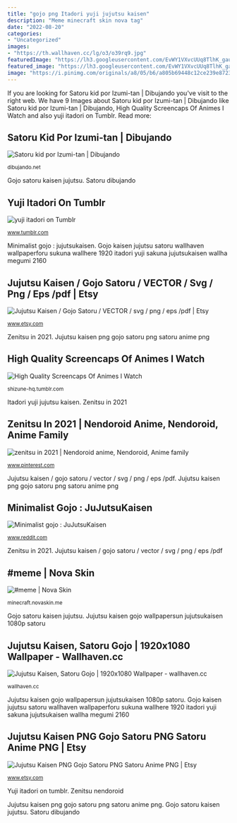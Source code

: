```yaml
---
title: "gojo png Itadori yuji jujutsu kaisen"
description: "Meme minecraft skin nova tag"
date: "2022-08-20"
categories:
- "Uncategorized"
images:
- "https://th.wallhaven.cc/lg/o3/o39rq9.jpg"
featuredImage: "https://lh3.googleusercontent.com/EvWY1VXvcUUq8TlhK_gauuIDIeeK-IOhNUvpqFag_Klk6wesBNsCYI-57oRrQyls2pC6GGDtS6qmvLyyMsw-EGI=s400"
featured_image: "https://lh3.googleusercontent.com/EvWY1VXvcUUq8TlhK_gauuIDIeeK-IOhNUvpqFag_Klk6wesBNsCYI-57oRrQyls2pC6GGDtS6qmvLyyMsw-EGI=s400"
image: "https://i.pinimg.com/originals/a8/05/b6/a805b69448c12ce239e87235541ef26f.jpg"
---
```


If you are looking for Satoru kid por Izumi-tan | Dibujando you've visit to the right web. We have 9 Images about Satoru kid por Izumi-tan | Dibujando like Satoru kid por Izumi-tan | Dibujando, High Quality Screencaps Of Animes I Watch and also yuji itadori on Tumblr. Read more:

## Satoru Kid Por Izumi-tan | Dibujando

![Satoru kid por Izumi-tan | Dibujando](https://dibujando.net/files/fs/p/i/2016/52/Satoru_kid_256916.png "Gojo satoru kaisen jujutsu")

<small>dibujando.net</small>

Gojo satoru kaisen jujutsu. Satoru dibujando

## Yuji Itadori On Tumblr

![yuji itadori on Tumblr](https://66.media.tumblr.com/fc2519a0716899f6006617eb2e6eeb97/ba1271af62b09920-30/s640x960/3a560c28f3909e66e2f7f3c4def9138aa36edbac.png "Itadori yuji jujutsu kaisen")

<small>www.tumblr.com</small>

Minimalist gojo : jujutsukaisen. Gojo kaisen jujutsu satoru wallhaven wallpaperforu sukuna wallhere 1920 itadori yuji sakuna jujutsukaisen wallha megumi 2160

## Jujutsu Kaisen / Gojo Satoru / VECTOR / Svg / Png / Eps /pdf | Etsy

![Jujutsu Kaisen / Gojo Satoru / VECTOR / svg / png / eps /pdf | Etsy](https://i.etsystatic.com/22163901/r/il/a50744/3126557799/il_1140xN.3126557799_tijz.jpg "Jujutsu kaisen png gojo satoru png satoru anime png")

<small>www.etsy.com</small>

Zenitsu in 2021. Jujutsu kaisen png gojo satoru png satoru anime png

## High Quality Screencaps Of Animes I Watch

![High Quality Screencaps Of Animes I Watch](https://64.media.tumblr.com/edfd62869fd136333d335f5edade1c28/fd766eb0aefef8f4-02/s540x810/5020f9bd5403abc2fa8e8fc91401bbd00134b93f.png "High quality screencaps of animes i watch")

<small>shizune-hq.tumblr.com</small>

Itadori yuji jujutsu kaisen. Zenitsu in 2021

## Zenitsu In 2021 | Nendoroid Anime, Nendoroid, Anime Family

![zenitsu in 2021 | Nendoroid anime, Nendoroid, Anime family](https://i.pinimg.com/originals/a8/05/b6/a805b69448c12ce239e87235541ef26f.jpg "Satoru kid por izumi-tan")

<small>www.pinterest.com</small>

Jujutsu kaisen / gojo satoru / vector / svg / png / eps /pdf. Jujutsu kaisen png gojo satoru png satoru anime png

## Minimalist Gojo : JuJutsuKaisen

![Minimalist gojo : JuJutsuKaisen](https://i.imgur.com/iM3XgzU.jpg "Gojo satoru kaisen jujutsu")

<small>www.reddit.com</small>

Zenitsu in 2021. Jujutsu kaisen / gojo satoru / vector / svg / png / eps /pdf

## #meme | Nova Skin

![#meme | Nova Skin](https://lh3.googleusercontent.com/EvWY1VXvcUUq8TlhK_gauuIDIeeK-IOhNUvpqFag_Klk6wesBNsCYI-57oRrQyls2pC6GGDtS6qmvLyyMsw-EGI=s400 "Zenitsu nendoroid")

<small>minecraft.novaskin.me</small>

Gojo satoru kaisen jujutsu. Jujutsu kaisen gojo wallpapersun jujutsukaisen 1080p satoru

## Jujutsu Kaisen, Satoru Gojo | 1920x1080 Wallpaper - Wallhaven.cc

![Jujutsu Kaisen, Satoru Gojo | 1920x1080 Wallpaper - wallhaven.cc](https://th.wallhaven.cc/lg/o3/o39rq9.jpg "Jujutsu kaisen png gojo satoru png satoru anime png")

<small>wallhaven.cc</small>

Jujutsu kaisen gojo wallpapersun jujutsukaisen 1080p satoru. Gojo kaisen jujutsu satoru wallhaven wallpaperforu sukuna wallhere 1920 itadori yuji sakuna jujutsukaisen wallha megumi 2160

## Jujutsu Kaisen PNG Gojo Satoru PNG Satoru Anime PNG | Etsy

![Jujutsu Kaisen PNG Gojo Satoru PNG Satoru Anime PNG | Etsy](https://i.etsystatic.com/26579941/r/il/fcc612/3088385899/il_fullxfull.3088385899_ap17.jpg "Zenitsu nendoroid")

<small>www.etsy.com</small>

Yuji itadori on tumblr. Zenitsu nendoroid

Jujutsu kaisen png gojo satoru png satoru anime png. Gojo satoru kaisen jujutsu. Satoru dibujando
